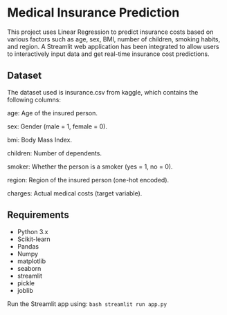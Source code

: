 
# Medical Insurance Prediction

This project uses Linear Regression to predict insurance costs based on various factors such as age, sex, BMI, number of children, smoking habits, and region.
A Streamlit web application has been integrated to allow users to interactively input data and get real-time insurance cost predictions.

## Dataset
The dataset used is insurance.csv from kaggle, which contains the following columns:

age: Age of the insured person.

sex: Gender (male = 1, female = 0).

bmi: Body Mass Index.

children: Number of dependents.

smoker: Whether the person is a smoker (yes = 1, no = 0).

region: Region of the insured person (one-hot encoded).

charges: Actual medical costs (target variable).

## Requirements
- Python 3.x
- Scikit-learn
- Pandas
- Numpy
- matplotlib
- seaborn
- streamlit
- pickle
- joblib

Run the Streamlit app using:
    ```bash
    streamlit run app.py
    ```


